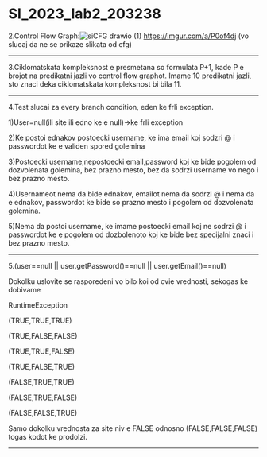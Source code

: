 # SI_2023_lab2_203238
2.Control Flow Graph:![siCFG drawio (1)](https://github.com/marko41221/SI_2023_lab2_203238/assets/103193145/fc87a7b2-f87f-411c-bd6e-e4469ce8b70e)
https://imgur.com/a/P0of4dj (vo slucaj da ne se prikaze slikata od cfg)

----------------------------------------------------------------------------------------------------------------------------------


3.Ciklomatskata kompleksnost e presmetana so formulata P+1, kade P e brojot na predikatni jazli vo control flow graphot.
Imame 10 predikatni jazli, sto znaci deka ciklomatskata kompleksnost bi bila 11.


----------------------------------------------------------------------------------------------------------------------------------


4.Test slucai za every branch condition, eden ke frli exception.

1)User=null(ili site ili edno ke e null)->ke frli exception

2)Ke postoi ednakov postoecki username, ke ima email koj sodzri @ i passwordot ke e validen spored golemina

3)Postoecki username,nepostoecki email,password koj ke bide pogolem od dozvolenata golemina, bez prazno mesto, bez da sodrzi username vo nego i bez prazno mesto.

4)Usernameot nema da bide ednakov, emailot nema da sodrzi @ i nema da e ednakov, passwordot ke bide so prazno mesto i pogolem od dozvolenata golemina.

5)Nema da postoi username, ke imame postoecki email koj ne sodrzi @ i passwordot ke e pogolem od dozbolenoto koj ke bide bez specijalni znaci i bez prazno mesto.


----------------------------------------------------------------------------------------------------------------------------------


5.(user==null || user.getPassword()==null || user.getEmail()==null)

Dokolku uslovite se rasporedeni vo bilo koi od ovie vrednosti, sekogas ke dobivame

RuntimeException

(TRUE,TRUE,TRUE)

(TRUE,FALSE,FALSE)

(TRUE,TRUE,FALSE)

(TRUE,FALSE,TRUE)

(FALSE,TRUE,TRUE)

(FALSE,TRUE,FALSE)

(FALSE,FALSE,TRUE)

Samo dokolku vrednosta za site niv e FALSE odnosno (FALSE,FALSE,FALSE) togas kodot ke prodolzi.


----------------------------------------------------------------------------------------------------------------------------------
